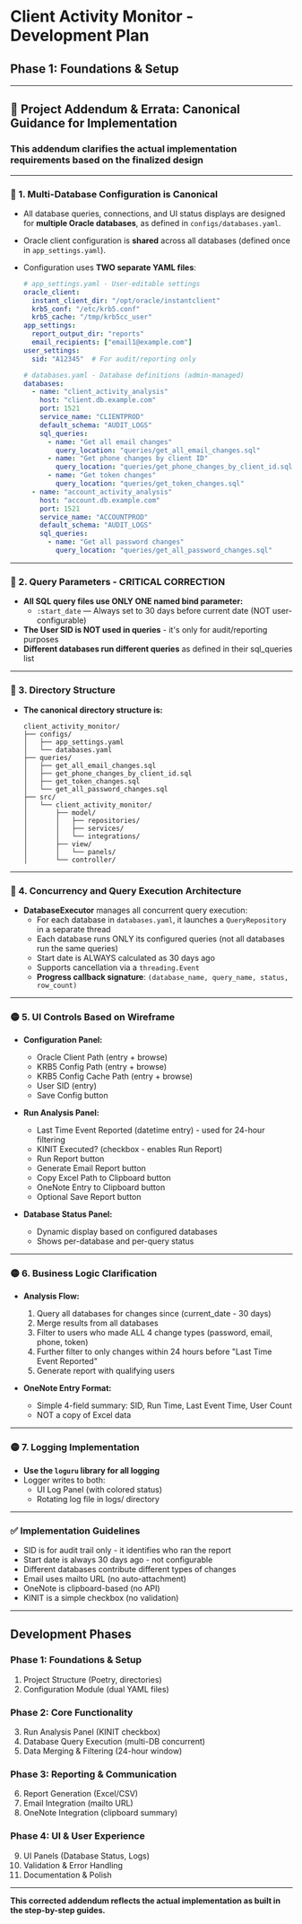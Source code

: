 # **Client Activity Monitor - Development Plan**

## **Phase 1: Foundations & Setup**

---

## 📣 Project Addendum & Errata: Canonical Guidance for Implementation

### This addendum clarifies the actual implementation requirements based on the finalized design

---

### 🔴 1. Multi-Database Configuration is Canonical

- All database queries, connections, and UI status displays are designed for **multiple Oracle databases**, as defined in `configs/databases.yaml`.
- Oracle client configuration is **shared** across all databases (defined once in `app_settings.yaml`).
- Configuration uses **TWO separate YAML files**:
  
    ```yaml
    # app_settings.yaml - User-editable settings
    oracle_client:
      instant_client_dir: "/opt/oracle/instantclient"
      krb5_conf: "/etc/krb5.conf"
      krb5_cache: "/tmp/krb5cc_user"
    app_settings:
      report_output_dir: "reports"
      email_recipients: ["email1@example.com"]
    user_settings:
      sid: "A12345"  # For audit/reporting only
    
    # databases.yaml - Database definitions (admin-managed)
    databases:
      - name: "client_activity_analysis"
        host: "client.db.example.com"
        port: 1521
        service_name: "CLIENTPROD"
        default_schema: "AUDIT_LOGS"
        sql_queries:
          - name: "Get all email changes"
            query_location: "queries/get_all_email_changes.sql"
          - name: "Get phone changes by client ID"
            query_location: "queries/get_phone_changes_by_client_id.sql"
          - name: "Get token changes"
            query_location: "queries/get_token_changes.sql"
      - name: "account_activity_analysis"
        host: "account.db.example.com"
        port: 1521
        service_name: "ACCOUNTPROD"
        default_schema: "AUDIT_LOGS"
        sql_queries:
          - name: "Get all password changes"
            query_location: "queries/get_all_password_changes.sql"
    ```

---

### 🔴 2. Query Parameters - CRITICAL CORRECTION

- **All SQL query files use ONLY ONE named bind parameter:**
  - `:start_date` — Always set to 30 days before current date (NOT user-configurable)
- **The User SID is NOT used in queries** - it's only for audit/reporting purposes
- **Different databases run different queries** as defined in their sql_queries list

---

### 🔴 3. Directory Structure

- **The canonical directory structure is:**
  ```
  client_activity_monitor/
  ├── configs/
  │   ├── app_settings.yaml
  │   └── databases.yaml
  ├── queries/
  │   ├── get_all_email_changes.sql
  │   ├── get_phone_changes_by_client_id.sql
  │   ├── get_token_changes.sql
  │   └── get_all_password_changes.sql
  ├── src/
  │   └── client_activity_monitor/
  │       ├── model/
  │       │   ├── repositories/
  │       │   ├── services/
  │       │   └── integrations/
  │       ├── view/
  │       │   └── panels/
  │       └── controller/
  ```

---

### 🔴 4. Concurrency and Query Execution Architecture

- **DatabaseExecutor** manages all concurrent query execution:
  - For each database in `databases.yaml`, it launches a `QueryRepository` in a separate thread
  - Each database runs ONLY its configured queries (not all databases run the same queries)
  - Start date is ALWAYS calculated as 30 days ago
  - Supports cancellation via a `threading.Event`
  - **Progress callback signature**: `(database_name, query_name, status, row_count)`

---

### 🟡 5. UI Controls Based on Wireframe

- **Configuration Panel:**
  - Oracle Client Path (entry + browse)
  - KRB5 Config Path (entry + browse)
  - KRB5 Config Cache Path (entry + browse)
  - User SID (entry)
  - Save Config button

- **Run Analysis Panel:**
  - Last Time Event Reported (datetime entry) - used for 24-hour filtering
  - KINIT Executed? (checkbox - enables Run Report)
  - Run Report button
  - Generate Email Report button
  - Copy Excel Path to Clipboard button
  - OneNote Entry to Clipboard button
  - Optional Save Report button

- **Database Status Panel:**
  - Dynamic display based on configured databases
  - Shows per-database and per-query status

---

### 🟡 6. Business Logic Clarification

- **Analysis Flow:**
  1. Query all databases for changes since (current_date - 30 days)
  2. Merge results from all databases
  3. Filter to users who made ALL 4 change types (password, email, phone, token)
  4. Further filter to only changes within 24 hours before "Last Time Event Reported"
  5. Generate report with qualifying users

- **OneNote Entry Format:**
  - Simple 4-field summary: SID, Run Time, Last Event Time, User Count
  - NOT a copy of Excel data

---

### 🟡 7. Logging Implementation

- **Use the `loguru` library for all logging**
- Logger writes to both:
  - UI Log Panel (with colored status)
  - Rotating log file in logs/ directory

---

### ✅ Implementation Guidelines

- SID is for audit trail only - it identifies who ran the report
- Start date is always 30 days ago - not configurable
- Different databases contribute different types of changes
- Email uses mailto URL (no auto-attachment)
- OneNote is clipboard-based (no API)
- KINIT is a simple checkbox (no validation)

---

## **Development Phases**

### **Phase 1: Foundations & Setup**
1. Project Structure (Poetry, directories)
2. Configuration Module (dual YAML files)

### **Phase 2: Core Functionality**
3. Run Analysis Panel (KINIT checkbox)
4. Database Query Execution (multi-DB concurrent)
5. Data Merging & Filtering (24-hour window)

### **Phase 3: Reporting & Communication**
6. Report Generation (Excel/CSV)
7. Email Integration (mailto URL)
8. OneNote Integration (clipboard summary)

### **Phase 4: UI & User Experience**
9. UI Panels (Database Status, Logs)
10. Validation & Error Handling
11. Documentation & Polish

---

**This corrected addendum reflects the actual implementation as built in the step-by-step guides.**